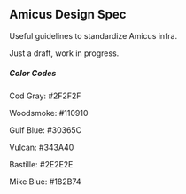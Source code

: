 ## Amicus Design Spec

Useful guidelines to standardize Amicus infra.

Just a draft, work in progress. 

##### Color Codes

Cod Gray: #2F2F2F

Woodsmoke: #110910

Gulf Blue: #30365C

Vulcan: #343A40

Bastille: #2E2E2E

Mike Blue: #182B74

